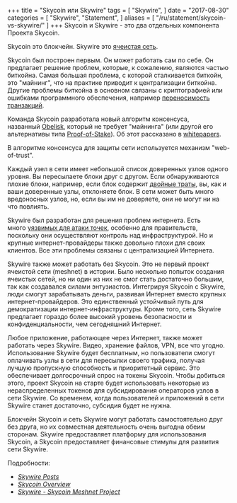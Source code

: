 +++
title = "Skycoin или Skywire"
tags = [
    "Skywire",
]
date = "2017-08-30"
categories = [
    "Skywire",
    "Statement",
]
aliases = [
	"/ru/statement/skycoin-vs-skywire/"
]
+++
Skycoin и Skywire - это два отдельных компонента Проекта Skycoin.

Skycoin это блокчейн. Skywire это [ячеистая сеть](https://en.wikipedia.org/wiki/Mesh_networking).

Skycoin был построен первым. Он может работать сам по себе. Он предлагает решение проблем, которые,
к сожалению, являются частью биткойна. Самая большая проблема, с которой сталкивается биткойн,
это "майнинг", что на практике приводит к централизации биткойна. Другие проблемы биткойна в основном
связаны с криптографией или ошибками программного обеспечения,
например [переносимость транзакций](https://en.bitcoin.it/wiki/Transaction_Malleability).

Команда Skycoin разработала новый алгоритм консенсуса, названный [Obelisk](https://www.skycoin.net/whitepapers),
который не требует "майнинга" (или другой его альтернативы типа [Proof-of-Stake](https://en.wikipedia.org/wiki/Proof-of-stake)).
Об этот рассказано в [whitepapers](https://www.skycoin.net/whitepapers).

В алгоритме консенсуса для защиты сети используется механизм "web-of-trust".

Каждый узел в сети имеет небольшой список доверенных узлов одного уровня.
Вы пересылаете блоки друг с другом. Если обнаруживаются плохие блоки, например,
если блок содержит [двойные траты](https://en.wikipedia.org/wiki/Double-spending), вы, как и ваши доверенные узлы, отклоняете блок.
В сети может быть много вредоносных узлов, но, если вы им не доверяете, они не могут
ни на что повлиять.

Skywire был разработан для решения проблем интернета. Есть много [уязвимых для атаки точек](https://en.wikipedia.org/wiki/BGP_hijacking),
особенно для правительств, поскольку они осуществляют контроль над инфраструктурой. Но и
крупные интернет-провайдеры также довольно плохи для своих клиентов. Все эти проблемы связаны
с централизацией Интернета.

Skywire также может работать без Skycoin. Это не первый проект ячеистой сети (meshnet) в истории.
Было несколько попыток создания ячеистых сетей, но ни один из них не смог стать достаточно большим,
так как создавался силами энтузиастов. Интегрируя Skycoin с Skywire, люди смогут зарабатывать деньги,
развивая Интернет вместо крупных интернет-провайдеров. Это единственный устойчивый путь для
демократизации интернет-инфраструктуры. Кроме того, сеть Skywire предлагает гораздо более высокий
уровень безопасности и конфиденциальности, чем сегодняшний Интернет.

Любое приложение, работающее через Интернет, также может работать через Skywire. Видео, хранение файлов,
VPN, все что угодно. Использование Skywire будет бесплатным, но пользователи смогут оплачивать узлы
в сети для пересылки своего трафика, получая лучшую пропускную способность и приоритетный сервис.
Это обеспечивает долгосрочный спрос на токены Skycoin. Чтобы добиться этого, проект Skycoin на старте будет
использовать некоторые из нераспределенных токенов для субсидирования операторов узлов в сети Skywire.
Со временем, когда пользователей и приложений в сети Skywire станет достаточно, субсидия будет не нужна.

Блокчейн Skycoin и сеть Skywire могут работать самостоятельно друг без друга, но их совместная
деятельность очень выгодна обеим сторонам. Skywire предоставляет платформу для использования Skycoin,
а Skycoin предоставляет финансовые стимулы для развития сети Skywire.

Подробности:

* *[Skywire Posts](/tags/skywire/)*
* *[Skycoin Overview](/overview/skycoin-overview/)*
* *[Skywire - Skycoin Meshnet Project](/overview/skywire-skycoin-meshnet-project/)*
